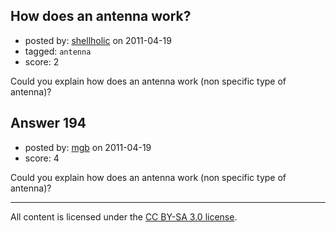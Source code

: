 ## How does an antenna work?

- posted by: [shellholic](https://stackexchange.com/users/-1/128-shellholic) on 2011-04-19
- tagged: `antenna`
- score: 2

Could you explain how does an antenna work (non specific type of antenna)?


## Answer 194

- posted by: [mgb](https://stackexchange.com/users/-1/15-mgb) on 2011-04-19
- score: 4

Could you explain how does an antenna work (non specific type of antenna)?



---

All content is licensed under the [CC BY-SA 3.0 license](https://creativecommons.org/licenses/by-sa/3.0/).
